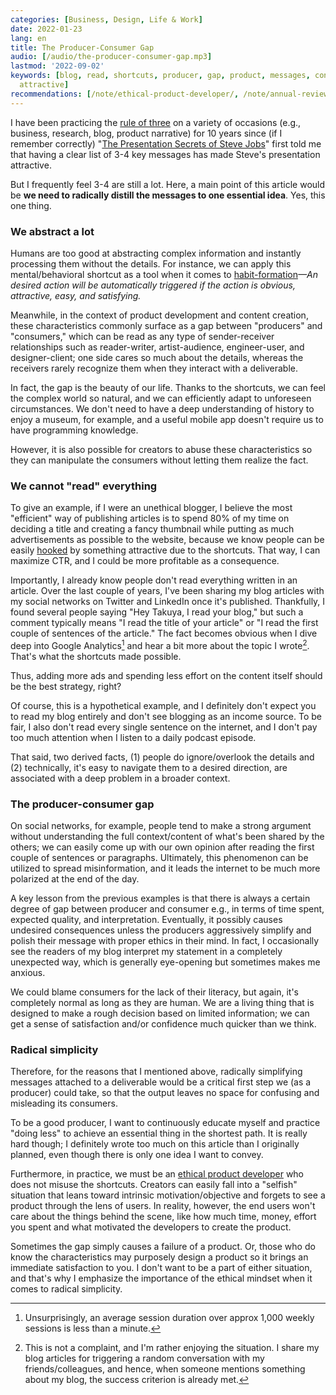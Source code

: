 ```yaml
---
categories: [Business, Design, Life & Work]
date: 2022-01-23
lang: en
title: The Producer-Consumer Gap
audio: [/audio/the-producer-consumer-gap.mp3]
lastmod: '2022-09-02'
keywords: [blog, read, shortcuts, producer, gap, product, messages, consumers, article,
  attractive]
recommendations: [/note/ethical-product-developer/, /note/annual-review-2021/, /note/internet-for-the-people/]
---
```


I have been practicing the [rule of three](https://en.wikipedia.org/wiki/Rule_of_three_%28writing%29) on a variety of occasions (e.g., business, research, blog, product narrative) for 10 years since (if I remember correctly) "[The Presentation Secrets of Steve Jobs](https://www.carminegallo.com/books/presentation-secrets-of-steve-jobs/)" first told me that having a clear list of 3-4 key messages has made Steve's presentation attractive.

But I frequently feel 3-4 are still a lot. Here, a main point of this article would be **we need to radically distill the messages to one essential idea**. Yes, this one thing.

### We abstract a lot

Humans are too good at abstracting complex information and instantly processing them without the details. For instance, we can apply this mental/behavioral shortcut as a tool when it comes to [habit-formation](/note/atomic-habits/)*&mdash;An desired action will be automatically triggered if the action is obvious, attractive, easy, and satisfying.*

Meanwhile, in the context of product development and content creation, these characteristics commonly surface as a gap between "producers" and "consumers," which can be read as any type of sender-receiver relationships such as reader-writer, artist-audience, engineer-user, and designer-client; one side cares so much about the details, whereas the receivers rarely recognize them when they interact with a deliverable.

In fact, the gap is the beauty of our life. Thanks to the shortcuts, we can feel the complex world so natural, and we can efficiently adapt to unforeseen circumstances. We don't need to have a deep understanding of history to enjoy a museum, for example, and a useful mobile app doesn't require us to have programming knowledge.

However, it is also possible for creators to abuse these characteristics so they can manipulate the consumers without letting them realize the fact.

### We cannot "read" everything

To give an example, if I were an unethical blogger, I believe the most "efficient" way of publishing articles is to spend 80% of my time on deciding a title and creating a fancy thumbnail while putting as much advertisements as possible to the website, because we know people can be easily [hooked](https://www.amazon.com/Hooked-How-Build-Habit-Forming-Products-ebook/dp/B00LMGLXTS) by something attractive due to the shortcuts. That way, I can maximize CTR, and I could be more profitable as a consequence.

Importantly, I already know people don't read everything written in an article. Over the last couple of years, I've been sharing my blog articles with my social networks on Twitter and LinkedIn once it's published. Thankfully, I found several people saying "Hey Takuya, I read your blog," but such a comment typically means "I read the title of your article" or "I read the first couple of sentences of the article." The fact becomes obvious when I dive deep into Google Analytics[^1] and hear a bit more about the topic I wrote[^2]. That's what the shortcuts made possible.

Thus, adding more ads and spending less effort on the content itself should be the best strategy, right?

Of course, this is a hypothetical example, and I definitely don't expect you to read my blog entirely and don't see blogging as an income source. To be fair, I also don't read every single sentence on the internet, and I don't pay too much attention when I listen to a daily podcast episode.

That said, two derived facts, (1) people do ignore/overlook the details and (2) technically, it's easy to navigate them to a desired direction, are associated with a deep problem in a broader context.

### The producer-consumer gap

On social networks, for example, people tend to make a strong argument without understanding the full context/content of what's been shared by the others; we can easily come up with our own opinion after reading the first couple of sentences or paragraphs. Ultimately, this phenomenon can be utilized to spread misinformation, and it leads the internet to be much more polarized at the end of the day.

A key lesson from the previous examples is that there is always a certain degree of gap between producer and consumer e.g., in terms of time spent, expected quality, and interpretation. Eventually, it possibly causes undesired consequences unless the producers aggressively simplify and polish their message with proper ethics in their mind. In fact, I occasionally see the readers of my blog interpret my statement in a completely unexpected way, which is generally eye-opening but sometimes makes me anxious.

We could blame consumers for the lack of their literacy, but again, it's completely normal as long as they are human. We are a living thing that is designed to make a rough decision based on limited information; we can get a sense of satisfaction and/or confidence much quicker than we think.

### Radical simplicity

Therefore, for the reasons that I mentioned above, radically simplifying messages attached to a deliverable would be a critical first step we (as a producer) could take, so that the output leaves no space for confusing and misleading its consumers.

To be a good producer, I want to continuously educate myself and practice "doing less" to achieve an essential thing in the shortest path. It is really hard though; I definitely wrote too much on this article than I originally planned, even though there is only one idea I want to convey.

Furthermore, in practice, we must be an [ethical product developer](/note/ethical-product-developer/) who does not misuse the shortcuts. Creators can easily fall into a "selfish" situation that leans toward intrinsic motivation/objective and forgets to see a product through the lens of users. In reality, however, the end users won't care about the things behind the scene, like how much time, money, effort you spent and what motivated the developers to create the product.

Sometimes the gap simply causes a failure of a product. Or, those who do know the characteristics may purposely design a product so it brings an immediate satisfaction to you. I don't want to be a part of either situation, and that's why I emphasize the importance of the ethical mindset when it comes to radical simplicity.

[^1]: Unsurprisingly, an average session duration over approx 1,000 weekly sessions is less than a minute.
[^2]: This is not a complaint, and I'm rather enjoying the situation. I share my blog articles for triggering a random conversation with my friends/colleagues, and hence, when someone mentions something about my blog, the success criterion is already met.
